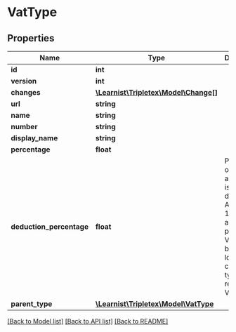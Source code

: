 # VatType

## Properties
Name | Type | Description | Notes
------------ | ------------- | ------------- | -------------
**id** | **int** |  | [optional] 
**version** | **int** |  | [optional] 
**changes** | [**\Learnist\Tripletex\Model\Change[]**](Change.md) |  | [optional] 
**url** | **string** |  | [optional] 
**name** | **string** |  | [optional] 
**number** | **string** |  | [optional] 
**display_name** | **string** |  | [optional] 
**percentage** | **float** |  | [optional] 
**deduction_percentage** | **float** | Percentage of the VAT amount that is deducted. Always 100% for all predefined VAT types, but can be lower for custom types for relative VAT. | [optional] 
**parent_type** | [**\Learnist\Tripletex\Model\VatType**](VatType.md) |  | [optional] 

[[Back to Model list]](../../README.md#documentation-for-models) [[Back to API list]](../../README.md#documentation-for-api-endpoints) [[Back to README]](../../README.md)

